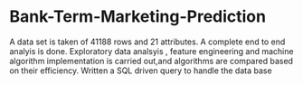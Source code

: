 # Bank-Term-Marketing-Prediction
A data set is taken of 41188 rows and 21 attributes. A complete end to end analyis is done.
Exploratory data analsyis , feature engineering and machine algorithm implementation is carried out,and algorithms are compared based on their efficiency. 
Written a SQL driven query to handle the data base
